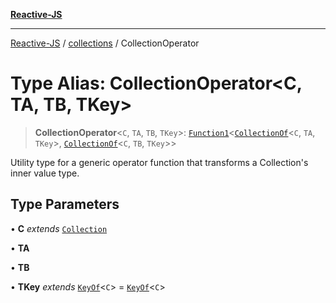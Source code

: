 [**Reactive-JS**](../../README.md)

***

[Reactive-JS](../../README.md) / [collections](../README.md) / CollectionOperator

# Type Alias: CollectionOperator\<C, TA, TB, TKey\>

> **CollectionOperator**\<`C`, `TA`, `TB`, `TKey`\>: [`Function1`](../../functions/type-aliases/Function1.md)\<[`CollectionOf`](CollectionOf.md)\<`C`, `TA`, `TKey`\>, [`CollectionOf`](CollectionOf.md)\<`C`, `TB`, `TKey`\>\>

Utility type for a generic operator function that transforms a Collection's inner value type.

## Type Parameters

• **C** *extends* [`Collection`](../interfaces/Collection.md)

• **TA**

• **TB**

• **TKey** *extends* [`KeyOf`](KeyOf.md)\<`C`\> = [`KeyOf`](KeyOf.md)\<`C`\>
